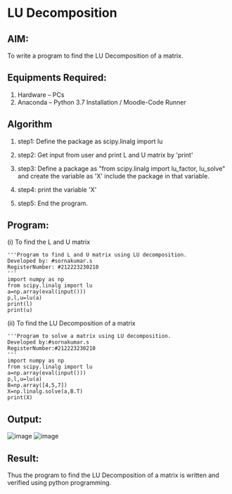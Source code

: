 # LU Decomposition 

## AIM:
To write a program to find the LU Decomposition of a matrix.

## Equipments Required:
1. Hardware – PCs
2. Anaconda – Python 3.7 Installation / Moodle-Code Runner

## Algorithm
1. step1: Define the package as scipy.linalg import lu

2. step2: Get input from user and print L and U matrix by 'print'

3. step3: Define a package as "from scipy.linalg import lu_factor, lu_solve" and create the variable as 'X' include the package in that variable.

4. step4: print the variable 'X'

5. step5: End the program.

## Program:
(i) To find the L and U matrix
```
'''Program to find L and U matrix using LU decomposition.
Developed by: #sornakumar.s
RegisterNumber: #212223230210
'''
import numpy as np
from scipy.linalg import lu
a=np.array(eval(input()))
p,l,u=lu(a)
print(l)
print(u)
```
(ii) To find the LU Decomposition of a matrix
```
'''Program to solve a matrix using LU decomposition.
Developed by:#sornakumar.s
RegisterNumber:#212223230210
'''
import numpy as np
from scipy.linalg import lu
a=np.array(eval(input()))
p,l,u=lu(a)
B=np.array([4,5,7])
X=np.linalg.solve(a,B.T)
print(X)
```

## Output:

![image](https://github.com/Sornakumar16/LU-Decomposition/assets/138849327/0dac7337-cef5-4ad5-9398-9fca6c0eab00)
![image](https://github.com/Sornakumar16/LU-Decomposition/assets/138849327/f8900b77-5139-46cc-8c6e-f3a9ed8baaf1)

## Result:
Thus the program to find the LU Decomposition of a matrix is written and verified using python programming.

